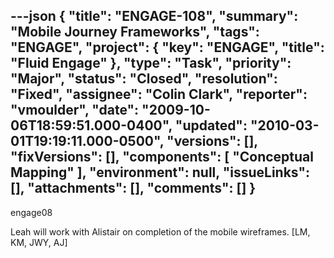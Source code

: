 ---json
{
  "title": "ENGAGE-108",
  "summary": "Mobile Journey Frameworks",
  "tags": "ENGAGE",
  "project": {
    "key": "ENGAGE",
    "title": "Fluid Engage"
  },
  "type": "Task",
  "priority": "Major",
  "status": "Closed",
  "resolution": "Fixed",
  "assignee": "Colin Clark",
  "reporter": "vmoulder",
  "date": "2009-10-06T18:59:51.000-0400",
  "updated": "2010-03-01T19:19:11.000-0500",
  "versions": [],
  "fixVersions": [],
  "components": [
    "Conceptual Mapping"
  ],
  "environment": null,
  "issueLinks": [],
  "attachments": [],
  "comments": []
}
---
engage08

Leah will work with Alistair on completion of the mobile wireframes. \[LM, KM, JWY, AJ]

        